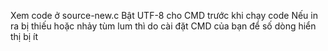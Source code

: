 Xem code ở source-new.c
Bật UTF-8 cho CMD trước khi chạy code
Nếu in ra bị thiếu hoặc nhảy tùm lum thì do cài đặt CMD của bạn để số dòng hiển thị bị ít
